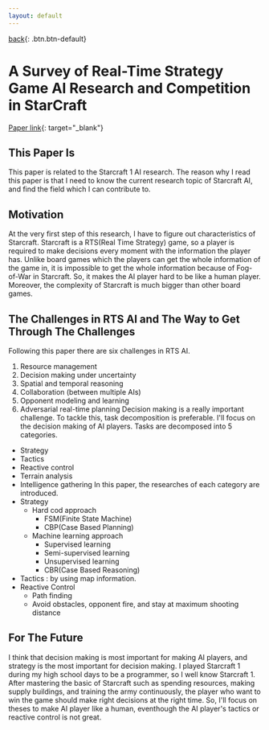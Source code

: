 ```yaml
---
layout: default
---
```

[back](../sc2ai){: .btn.btn-default}

# A Survey of Real-Time Strategy Game AI Research and Competition in StarCraft

[Paper link](http://ieeexplore.ieee.org/document/6637024/){: target="_blank"}

## This Paper Is
This paper is related to the Starcraft 1 AI research. The reason why I read this paper is that I need to know the current research topic of Starcraft AI, and find the field which I can contribute to.

## Motivation
At the very first step of this research, I have to figure out characteristics of Starcraft. Starcraft is a RTS(Real Time Strategy) game, so a player is required to make decisions every moment with the information the player has. Unlike board games which the players can get the whole information of the game in, it is impossible to get the whole information because of Fog-of-War in Starcraft. So, it makes the AI player hard to be like a human player. Moreover, the complexity of Starcraft is much bigger than other board games. 

## The Challenges in RTS AI and The Way to Get Through The Challenges
Following this paper there are six challenges in RTS AI.
1. Resource management
1. Decision making under uncertainty
1. Spatial and temporal reasoning
1. Collaboration (between multiple AIs)
1. Opponent modeling and learning
1. Adversarial real-time planning
Decision making is a really important challenge. To tackle this, task decomposition is preferable. I'll focus on the decision making of AI players. Tasks are decomposed into 5 categories.
- Strategy
- Tactics
- Reactive control 
- Terrain analysis
- Intelligence gathering
In this paper, the researches of each category are introduced.
- Strategy 
	- Hard cod approach
		- FSM(Finite State Machine)
		- CBP(Case Based Planning)
	- Machine learning approach
		- Supervised learning
		- Semi-supervised learning
		- Unsupervised learning
		- CBR(Case Based Reasoning)
- Tactics : by using map information. 
- Reactive Control
	- Path finding
	- Avoid obstacles, opponent fire, and stay at maximum shooting distance

## For The Future
I think that decision making is most important for making AI players, and strategy is the most important for decision making. I played Starcraft 1 during my high school days to be a programmer, so I well know Starcraft 1. After mastering the basic of Starcraft such as spending resources, making supply buildings, and training the army continuously, the player who want to win the game should make right decisions at the right time. So, I'll focus on theses to make AI player like a human, eventhough the AI player's tactics or reactive control is not great.